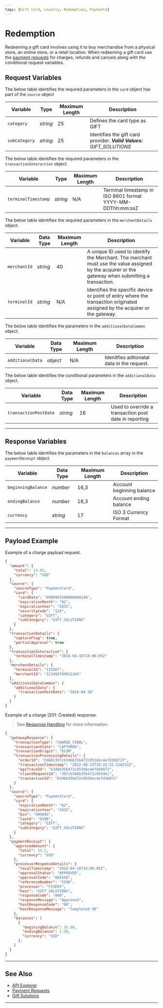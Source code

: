 ```yaml
---
tags: [Gift Card, Loyalty, Redemption, Payments]
---
```


# Redemption

Redeeming a gift card involves using it to buy merchandise from a physical store, an online store, or a retail location. When redeeming a gift card use the [payment requests](?path=docs/Resources/API-Documents/Payments/Payments.md) for charges, refunds and cancels along with the conditional request variables.

## Request Variables

<!--
type: tab
titles: card, transactionInteraction, merchantDetails, additionalDataCommon 
-->

The below table identifies the required parameters in the `card` object has part of the `source` object

|Variable | Type | Maximum Length | Description|
|---------|----------|----------------|---------|
| `category`| _string_ | 25 | Defines the card type as GIFT |
| `subCategory`| _string_ | 25 | Identifies the gift card provider. _**Valid Values:** GIFT_SOLUTIONS_ |

<!--
type: tab
-->

The below table identifies the required parameters in the `transactionInteraction` object.

|Variable | Type | Maximum Length | Description|
|---------|----------|----------------|---------|
| `terminalTimestamp` | _string_ | N/A | Terminal timestamp in ISO 8601 format YYYY-MM-DDThh:mm:ssZ |

<!--
type: tab
-->

The below table identifies the required parameters in the `merchantDetails` object.

| Variable | Data Type | Maximum Length | Description |
|---------|----------|----------------|---------|
|`merchantId` | _string_ | 40 | A unique ID used to identify the Merchant. The merchant must use the value assigned by the acquirer or the gateway when submitting a transaction. |
|`terminalId` | _string_ | N/A |Identifies the specific device or point of entry where the transaction originated assigned by the acquirer or the gateway. |

<!--
type: tab
-->

The below table identifies the parameters in the `additionalDataCommon` object.

| Variable | Data Type | Maximum Length | Description |
|---------|----------|----------------|---------|
| `additionalData` | _object_ | N/A |  Idenitfies adtionatal data in the request. |

The below table identifies the conditional parameters in the `additionalData` object.

| Variable | Data Type | Maximum Length | Description |
|---------|----------|----------------|---------|
| `transactionPostDate` | _string_ | 16 | Used to override a transaction post date in reporting |

<!-- type: tab-end -->

---

## Response Variables

<!--
type: tab
titles: balances
-->

The below table identifies the parameters in the `balances` array in the `paymentReceipt` object.

| Variable | Data Type | Maximum Length | Description |
|---------|----------|----------------|---------|
| `beginningBalance` | _number_ | 16,3 | Account beginning balance |
| `endingBalance` | _number_ | 16,3 | Account ending balance
| `currency` | _string_ | 17 | ISO 3 Currency Format |

<!-- type: tab-end -->

---

## Payload Example

<!--
type: tab
titles: Request, Response
-->

Example of a charge payload request.

```json
{
  "amount": {
    "total": 13.05,
    "currency": "USD"
  },
  "source": {
    "sourceType": "PaymentCard",
    "card": {
      "cardData": "9998955500000000190",
      "expirationMonth": "02",
      "expirationYear": "2035",
      "securityCode": "124",
      "category": "GIFT",
      "subCategory": "GIFT_SOLUTIONS"
    }
  },
  "transactionDetails": {
    "captureFlag": true,
    "partialApproval": true
  },
  "transactionInteraction": {
    "terminalTimestamp": "2016-04-16T16:06:05Z"
  },
  "merchantDetails": {
    "terminalId": "123567",
    "merchantId": "123456789012345"
  },
  "additionalDataCommon": {
    "additionalData": {
      "transactionPostDate": "2016-04-16"
    }
  }
}
```

<!--
type: tab
-->

Example of a charge (201: Created) response.

<!-- theme: info -->
> See [Response Handling](?path=docs/Resources/Guides/Response-Codes/Response-Handling.md) for more information.

```json
{
  "gatewayResponse": {
    "transactionType": "CHARGE_FINAL",
    "transactionState": "CAPTURED",
    "transactionOrigin": "ECOM",
    "transactionProcessingDetails": {
      "orderId": "CHG01367cb34bb35b472c953dec4e7d368727",
      "transactionTimestamp": "2022-08-22T19:22:52.518232Z",
      "apiTraceId": "b34bb35b472c953dec4e7d36872",
      "clientRequestId": "367cb34bb35b472c953dec",
      "transactionId": "b34bb35b472c953dec4e7d36872"
    }
  },
  "source": {
    "sourceType": "PaymentCard",
    "card": {
      "expirationMonth": "02",
      "expirationYear": "2035",
      "bin": "999895",
      "last4": "0190",
      "category": "GIFT",
      "subCategory": "GIFT_SOLUTIONS"
    }
  },
  "paymentReceipt": {
    "approvedAmount": {
      "total": 13.5,
      "currency": "USD"
    },
    "processorResponseDetails": {
      "localTimestamp": "2016-04-16T16:06:05Z",
      "approvalStatus": "APPROVED",
      "approvalCode": "OK5548",
      "referenceNumber": "5548",
      "processor": "FISERV",
      "host": "GIFT_SOLUTIONS",
      "responseCode": "000",
      "responseMessage": "Approved",
      "hostResponseCode": "00",
      "hostResponseMessage": "Completed OK"
    },
    "balances": [
      {
        "beginingBalance": 16.00,
        "endingBalance": 2.50,
        "currency": "USD"
      },
    ]
  }
}

```

<!-- type: tab-end -->

---

## See Also

- [API Explorer](../api/?type=post&path=/payments/v1/refunds)
- [Payment Requests](?path=docs/Resources/API-Documents/Payments/Payments.md)
- [Gift Solutions](?path=docs/Resources/Guides/Payment-Sources/Gift/Gift-Solutions.md)
  
---
